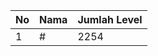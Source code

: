 | No | Nama            | Jumlah Level |
|----|-----------------|--------------|
| 1  | #    |    2254        |

